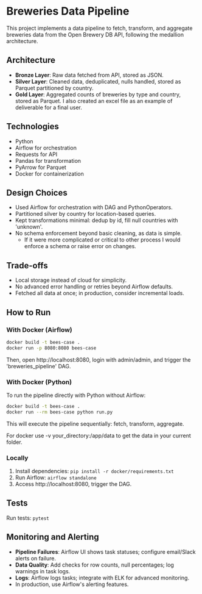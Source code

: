 # Breweries Data Pipeline

This project implements a data pipeline to fetch, transform, and aggregate breweries data from the Open Brewery DB API, following the medallion architecture.

## Architecture

- **Bronze Layer**: Raw data fetched from API, stored as JSON.
- **Silver Layer**: Cleaned data, deduplicated, nulls handled, stored as Parquet partitioned by country.
- **Gold Layer**: Aggregated counts of breweries by type and country, stored as Parquet. I also created an excel file as an example of deliverable for a final user.

## Technologies

- Python
- Airflow for orchestration
- Requests for API
- Pandas for transformation
- PyArrow for Parquet
- Docker for containerization

## Design Choices

- Used Airflow for orchestration with DAG and PythonOperators.
- Partitioned silver by country for location-based queries.
- Kept transformations minimal: dedup by id, fill null countries with 'unknown'.
- No schema enforcement beyond basic cleaning, as data is simple.
    - If it were more complicated or critical to other process I would enforce a schema or raise error on changes.

## Trade-offs

- Local storage instead of cloud for simplicity.
- No advanced error handling or retries beyond Airflow defaults.
- Fetched all data at once; in production, consider incremental loads.

## How to Run

### With Docker (Airflow)

```bash
docker build -t bees-case .
docker run -p 8080:8080 bees-case
```

Then, open http://localhost:8080, login with admin/admin, and trigger the 'breweries_pipeline' DAG.

### With Docker (Python)

To run the pipeline directly with Python without Airflow:

```bash
docker build -t bees-case .
docker run --rm bees-case python run.py
```

This will execute the pipeline sequentially: fetch, transform, aggregate.

For docker use -v your_directory:/app/data to get the data in your current folder.

### Locally

1. Install dependencies: `pip install -r docker/requirements.txt`
2. Run Airflow: `airflow standalone`
3. Access http://localhost:8080, trigger the DAG.

## Tests

Run tests: `pytest`

## Monitoring and Alerting

- **Pipeline Failures**: Airflow UI shows task statuses; configure email/Slack alerts on failure.
- **Data Quality**: Add checks for row counts, null percentages; log warnings in task logs.
- **Logs**: Airflow logs tasks; integrate with ELK for advanced monitoring.
- In production, use Airflow's alerting features.